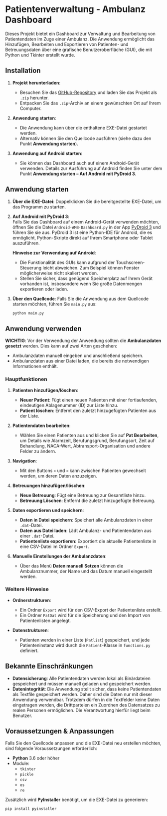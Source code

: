 # Patientenverwaltung - Ambulanz Dashboard

Dieses Projekt bietet ein Dashboard zur Verwaltung und Bearbeitung von Patientendaten im Zuge einer Ambulanz. Die Anwendung ermöglicht das Hinzufügen, Bearbeiten und Exportieren von Patienten- und Betreuungsdaten über eine grafische Benutzeroberfläche (GUI), die mit Python und Tkinter erstellt wurde.

## Installation

1. **Projekt herunterladen**:
   - Besuchen Sie das [GitHub-Repository](https://github.com/Simsikind/RK-AMB-Dashboard) und laden Sie das Projekt als `.zip` herunter.
   - Entpacken Sie das `.zip`-Archiv an einem gewünschten Ort auf Ihrem Computer.

2. **Anwendung starten**:
   - Die Anwendung kann über die enthaltene EXE-Datei gestartet werden.
   - Alternativ können Sie den Quellcode ausführen (siehe dazu den Punkt **Anwendung starten**).


3. **Anwendung auf Android starten**:  
   - Sie können das Dashboard auch auf einem Android-Gerät verwenden. Details zur Ausführung auf Android finden Sie unter dem Punkt **Anwendung starten – Auf Android mit PyDroid 3**.

## Anwendung starten

1. **Über die EXE-Datei**: Doppelklicken Sie die bereitgestellte EXE-Datei, um das Programm zu starten.
2. **Auf Android mit PyDroid 3**:  
   Falls Sie das Dashboard auf einem Android-Gerät verwenden möchten, öffnen Sie die Datei `Android-AMB-Dashboard.py` in der App [PyDroid 3](https://play.google.com/store/apps/details?id=ru.iiec.pydroid3) und führen Sie sie aus. PyDroid 3 ist eine Python-IDE für Android, die es ermöglicht, Python-Skripte direkt auf Ihrem Smartphone oder Tablet auszuführen.

   **Hinweise zur Verwendung auf Android**:
   - Die Funktionalität des GUIs kann aufgrund der Touchscreen-Steuerung leicht abweichen. Zum Beispiel können Fenster möglicherweise nicht skaliert werden.
   - Stellen Sie sicher, dass genügend Speicherplatz auf Ihrem Gerät vorhanden ist, insbesondere wenn Sie große Datenmengen exportieren oder laden.
3. **Über den Quellcode**: Falls Sie die Anwendung aus dem Quellcode starten möchten, führen Sie `main.py` aus:
    ```bash
    python main.py
    ```

## Anwendung verwenden

**WICHTIG**: Vor der Verwendung der Anwendung sollten die **Ambulanzdaten gesetzt** werden. Dies kann auf zwei Arten geschehen:
   - Ambulanzdaten manuell eingeben und anschließend speichern.
   - Ambulanzdaten aus einer Datei laden, die bereits die notwendigen Informationen enthält.

### Hauptfunktionen

1. **Patienten hinzufügen/löschen**:
   - **Neuer Patient**: Fügt einen neuen Patienten mit einer fortlaufenden, eindeutigen Ablagenummer (ID) zur Liste hinzu.
   - **Patient löschen**: Entfernt den zuletzt hinzugefügten Patienten aus der Liste.

2. **Patientendaten bearbeiten**:
   - Wählen Sie einen Patienten aus und klicken Sie auf **Pat Bearbeiten**, um Details wie Alarmzeit, Berufungsgrund, Berufungsort, Zeit auf Behandlung, NACA-Wert, Abtransport-Organisation und andere Felder zu ändern.

3. **Navigation**:
   - Mit den Buttons `>` und `<` kann zwischen Patienten gewechselt werden, um deren Daten anzuzeigen.

4. **Betreuungen hinzufügen/löschen**:
   - **Neue Betreuung**: Fügt eine Betreuung zur Gesamtliste hinzu.
   - **Betreuung Löschen**: Entfernt die zuletzt hinzugefügte Betreuung.

5. **Daten exportieren und speichern**:
   - **Daten in Datei speichern**: Speichert alle Ambulanzdaten in einer `.dat`-Datei.
   - **Daten aus Datei laden**: Lädt Ambulanz- und Patientendaten aus einer `.dat`-Datei.
   - **Patientenliste exportieren**: Exportiert die aktuelle Patientenliste in eine CSV-Datei im Ordner `Export`.

6. **Manuelle Einstellungen der Ambulanzdaten**:
   - Über das Menü **Daten manuell Setzen** können die Ambulanznummer, der Name und das Datum manuell eingestellt werden.

### Weitere Hinweise

- **Ordnerstrukturen**: 
  - Ein Ordner `Export` wird für den CSV-Export der Patientenliste erstellt.
  - Ein Ordner `PatDat` wird für die Speicherung und den Import von Patientenlisten angelegt.
  
- **Datenstrukturen**:
  - Patienten werden in einer Liste (`Patlist`) gespeichert, und jede Patienteninstanz wird durch die `Patient`-Klasse in `functions.py` definiert.

## Bekannte Einschränkungen

- **Datensicherung**: Alle Patientendaten werden lokal als Binärdateien gespeichert und müssen manuell geladen und gespeichert werden.
- **Datenintegrität**: Die Anwendung stellt sicher, dass keine Patientendaten als Textfile gespeichert werden. Daher sind die Daten nur mit dieser Anwendung verwendbar. Trotzdem dürfen in die Textfelder keine Daten eingetragen werden, die Drittparteien ein Zuordnen des Datensatzes zu realen Personen ermöglichen. Die Verantwortung hierfür liegt beim Benutzer.

## Voraussetzungen & Anpassungen

Falls Sie den Quellcode anpassen und die EXE-Datei neu erstellen möchten, sind folgende Voraussetzungen erforderlich:

- **Python** 3.6 oder höher
- Module:
  - `tkinter`
  - `pickle`
  - `csv`
  - `os`
  - `re`

Zusätzlich wird **PyInstaller** benötigt, um die EXE-Datei zu generieren:
```bash
pip install pyinstaller
